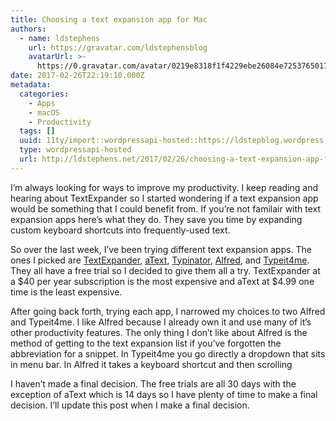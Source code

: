 ```yaml
---
title: Choosing a text expansion app for Mac
authors:
  - name: ldstephens
    url: https://gravatar.com/ldstephensblog
    avatarUrl: >-
      https://0.gravatar.com/avatar/0219e8318f1f4229ebe26084e7253765017f43ca0c631be37dc6d0b8ad6e40a4?s=96&d=identicon&r=G
date: 2017-02-26T22:19:10.000Z
metadata:
  categories:
    - Apps
    - macOS
    - Productivity
  tags: []
  uuid: 11ty/import::wordpressapi-hosted::https://ldstepblog.wordpress.com/?p=293
  type: wordpressapi-hosted
  url: http://ldstephens.net/2017/02/26/choosing-a-text-expansion-app-for-mac/
---
```

I’m always looking for ways to improve my productivity. I keep reading and hearing about TextExpander so I started wondering if a text expansion app would be something that I could benefit from. If you’re not familair with text expansion apps here’s what they do. They save you time by expanding custom keyboard shortcuts into frequently-used text.

So over the last week, I’ve been trying different text expansion apps. The ones I picked are [TextExpander](https://textexpander.com), [aText](https://www.trankynam.com/atext/), [Typinator](http://www.ergonis.com/products/typinator/), [Alfred](https://www.alfredapp.com/help/features/snippets/), and [Typeit4me](http://www.ettoresoftware.com/mac-apps/typeit4me/). They all have a free trial so I decided to give them all a try. TextExpander at a $40 per year subscription is the most expensive and aText at $4.99 one time is the least expensive.

After going back forth, trying each app, I narrowed my choices to two Alfred and Typeit4me. I like Alfred because I already own it and use many of it’s other productivity features. The only thing I don’t like about Alfred is the method of getting to the text expansion list if you’ve forgotten the abbreviation for a snippet. In Typeit4me you go directly a dropdown that sits in menu bar. In Alfred it takes a keyboard shortcut and then scrolling

I haven’t made a final decision. The free trials are all 30 days with the exception of aText which is 14 days so I have plenty of time to make a final decision. I’ll update this post when I make a final decision.